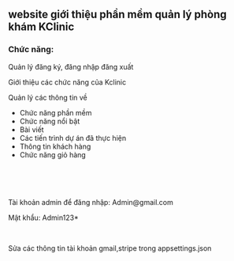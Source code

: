 <h2>website giới thiệu phần mềm quản lý phòng khám KClinic</h2>

<h3>Chức năng:</h3>
<p> Quản lý đăng ký, đăng nhập đăng xuất</p>
<p> Giới thiệu các chức năng của Kclinic</p>
<p> Quản lý các thông tin về</p>
<ul>
  <li>Chức năng phần mềm</li>
  <li>Chức năng nổi bật</li>
  <li>Bài viết</li>
  <li>Các tiến trình dự án đã thực hiện</li>
  <li>Thông tin khách hàng </li>
  <li>Chức năng giỏ hàng</li>
</ul>

<br/><br/><br/>
<p>Tài khoản admin để đăng nhập: Admin@gmail.com</p>
<p>Mật khẩu: Admin123* </p>
<br/>
<p>Sửa các thông tin tài khoản gmail,stripe trong appsettings.json</p>

